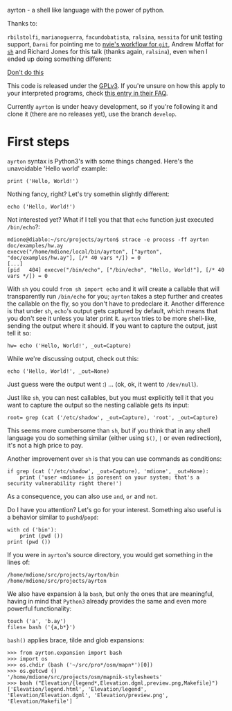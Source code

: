 ayrton - a shell like language with the power of python.

Thanks to:

`rbilstolfi`, `marianoguerra`, `facundobatista`, `ralsina`, `nessita` for unit
testing support, `Darni` for pointing me to
[nvie's workflow for `git`](http://nvie.com/posts/a-successful-git-branching-model/),
Andrew Moffat for [`sh`](http://amoffat.github.io/sh/) and Richard Jones for
this talk (thanks again, `ralsina`), even when I ended up doing something
different:

[Don't do this](http://www.youtube.com/watch?feature=player_embedded&v=H2yfXnUb1S4)

This code is released under the [GPLv3](http://www.gnu.org/licenses/gpl-3.0.html).
If you're unsure on how this apply to your interpreted programs, check
[this entry in their FAQ](https://www.gnu.org/licenses/gpl-faq.html#IfInterpreterIsGPL).

Currently `ayrton` is under heavy development, so if you're following it and
clone it (there are no releases yet), use the branch `develop`.

# First steps

`ayrton` syntax is Python3's with some things changed. Here's the unavoidable
'Hello world' example:

    print ('Hello, World!')

Nothing fancy, right? Let's try somethin slightly different:

    echo ('Hello, World!')

Not interested yet? What if I tell you that that `echo` function just
executed `/bin/echo`?:

    mdione@diablo:~/src/projects/ayrton$ strace -e process -ff ayrton doc/examples/hw.ay
    execve("/home/mdione/local/bin/ayrton", ["ayrton", "doc/examples/hw.ay"], [/* 40 vars */]) = 0
    [...]
    [pid   404] execve("/bin/echo", ["/bin/echo", "Hello, World!"], [/* 40 vars */]) = 0

With `sh` you could `from sh import echo` and it will create a callable that will
transparently run `/bin/echo` for you; `ayrton` takes a step further and creates
the callable on the fly, so you don't have to predeclare it. Another difference
is that under `sh`, `echo`'s output gets captured by default, which means that
you don't see it unless you later print it. `ayrton` tries to be more shell-like,
sending the output where it should. If you want to capture the output, just tell
it so:

    hw= echo ('Hello, World!', _out=Capture)

While we're discussing output, check out this:

    echo ('Hello, World!', _out=None)

Just guess were the output went :) ... (ok, ok, it went to `/dev/null`).

Just like `sh`, you can nest callables, but you must explicitly tell it that you
want to capture the output so the nesting callable gets its input:

    root= grep (cat ('/etc/shadow', _out=Capture), 'root', _out=Capture)

This seems more cumbersome than `sh`, but if you think that in any shell language
you do something similar (either using `$()`, `|` or even redirection), it's not
a high price to pay.

Another improvement over `sh` is that you can use commands as conditions:

    if grep (cat ('/etc/shadow', _out=Capture), 'mdione', _out=None):
        print ('user «mdione» is poresent on your system; that's a security vulnerability right there!')

As a consequence, you can also use `and`, `or` and `not`.

Do I have you attention? Let's go for your interest. Something also useful is a
behavior similar to `pushd`/`popd`:

    with cd ('bin'):
        print (pwd ())
    print (pwd ())

If you were in `ayrton`'s source directory, you would get something in the lines
of:

    /home/mdione/src/projects/ayrton/bin
    /home/mdione/src/projects/ayrton

We also have expansion à la `bash`, but only the ones that are meaningful, having
in mind that `Python3` already provides the same and even more powerful
functionality:

    touch ('a', 'b.ay')
    files= bash ('{a,b*}')

`bash()` applies brace, tilde and glob expansions:

    >>> from ayrton.expansion import bash
    >>> import os
    >>> os.chdir (bash ('~/src/pro*/osm/mapn*')[0])
    >>> os.getcwd ()
    '/home/mdione/src/projects/osm/mapnik-stylesheets'
    >>> bash ("Elevation/{legend*,Elevation.dgml,preview.png,Makefile}")
    ['Elevation/legend.html', 'Elevation/legend', 'Elevation/Elevation.dgml', 'Elevation/preview.png', 'Elevation/Makefile']
